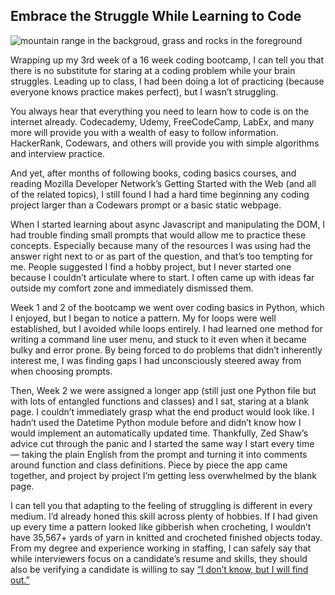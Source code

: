 ## Embrace the Struggle While Learning to Code

![mountain range in the backgroud, grass and rocks in the foreground](https://images.abbeyperini.com/embrace/cover.webp)

Wrapping up my 3rd week of a 16 week coding bootcamp, I can tell you that there is no substitute for staring at a coding problem while your brain struggles. Leading up to class, I had been doing a lot of practicing (because everyone knows practice makes perfect), but I wasn’t struggling.

You always hear that everything you need to learn how to code is on the internet already. Codecademy, Udemy, FreeCodeCamp, LabEx, and many more will provide you with a wealth of easy to follow information. HackerRank, Codewars, and others will provide you with simple algorithms and interview practice.

And yet, after months of following books, coding basics courses, and reading Mozilla Developer Network’s Getting Started with the Web (and all of the related topics), I still found I had a hard time beginning any coding project larger than a Codewars prompt or a basic static webpage.

When I started learning about async Javascript and manipulating the DOM, I had trouble finding small prompts that would allow me to practice these concepts. Especially because many of the resources I was using had the answer right next to or as part of the question, and that’s too tempting for me. People suggested I find a hobby project, but I never started one because I couldn’t articulate where to start. I often came up with ideas far outside my comfort zone and immediately dismissed them.

Week 1 and 2 of the bootcamp we went over coding basics in Python, which I enjoyed, but I began to notice a pattern. My for loops were well established, but I avoided while loops entirely. I had learned one method for writing a command line user menu, and stuck to it even when it became bulky and error prone. By being forced to do problems that didn’t inherently interest me, I was finding gaps I had unconsciously steered away from when choosing prompts.

Then, Week 2 we were assigned a longer app (still just one Python file but with lots of entangled functions and classes) and I sat, staring at a blank page. I couldn’t immediately grasp what the end product would look like. I hadn’t used the Datetime Python module before and didn’t know how I would implement an automatically updated time. Thankfully, Zed Shaw’s advice cut through the panic and I started the same way I start every time — taking the plain English from the prompt and turning it into comments around function and class definitions. Piece by piece the app came together, and project by project I’m getting less overwhelmed by the blank page.

I can tell you that adapting to the feeling of struggling is different in every medium. I’d already honed this skill across plenty of hobbies. If I had given up every time a pattern looked like gibberish when crocheting, I wouldn’t have 35,567+ yards of yarn in knitted and crocheted finished objects today. From my degree and experience working in staffing, I can safely say that while interviewers focus on a candidate’s resume and skills, they should also be verifying a candidate is willing to say [“I don’t know, but I will find out.”](https://www.edsurge.com/news/2019-10-28-why-struggle-is-essential-for-the-brain-and-our-lives)

